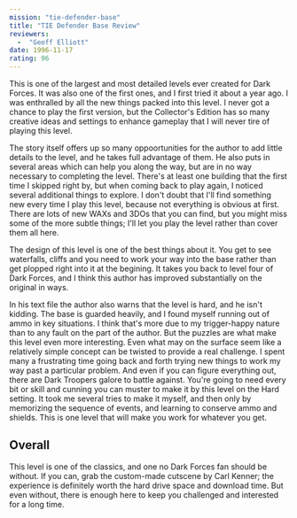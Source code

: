 ```yaml
---
mission: "tie-defender-base"
title: "TIE Defender Base Review"
reviewers: 
  -  "Geoff Elliott"
date: 1996-11-17
rating: 96
---
```


This is one of the largest and most detailed levels ever created for Dark Forces. It was also one of the first ones, and I first tried it about a year ago. I was enthralled by all the new things packed into this level. I never got a chance to play the first version, but the Collector's Edition has so many creative ideas and settings to enhance gameplay that I will never tire of playing this level.

The story itself offers up so many oppoortunities for the author to add little details to the level, and he takes full advantage of them. He also puts in several areas which can help you along the way, but are in no way necessary to completing the level. There's at least one building that the first time I skipped right by, but when coming back to play again, I noticed several additional things to explore. I don't doubt that I'll find something new every time I play this level, because not everything is obvious at first. There are lots of new WAXs and 3DOs that you can find, but you might miss some of the more subtle things; I'll let you play the level rather than cover them all here.

The design of this level is one of the best things about it. You get to see waterfalls, cliffs and you need to work your way into the base rather than get plopped right into it at the begining. It takes you back to level four of Dark Forces, and I think this author has improved substantially on the original in ways.

In his text file the author also warns that the level is hard, and he isn't kidding. The base is guarded heavily, and I found myself running out of ammo in key situations. I think that's more due to my trigger-happy nature than to any fault on the part of the author. But the puzzles are what make this level even more interesting. Even what may on the surface seem like a relatively simple concept can be twisted to provide a real challenge. I spent many a frustrating time going back and forth trying new things to work my way past a particular problem. And even if you can figure everything out, there are Dark Troopers galore to battle against. You're going to need every bit or skill and cunning you can muster to make it by this level on the Hard setting. It took me several tries to make it myself, and then only by memorizing the sequence of events, and learning to conserve ammo and shields. This is one level that will make you work for whatever you get.

## Overall

This level is one of the classics, and one no Dark Forces fan should be without. If you can, grab the custom-made cutscene by Carl Kenner; the experience is definitely worth the hard drive space and download time. But even without, there is enough here to keep you challenged and interested for a long time.